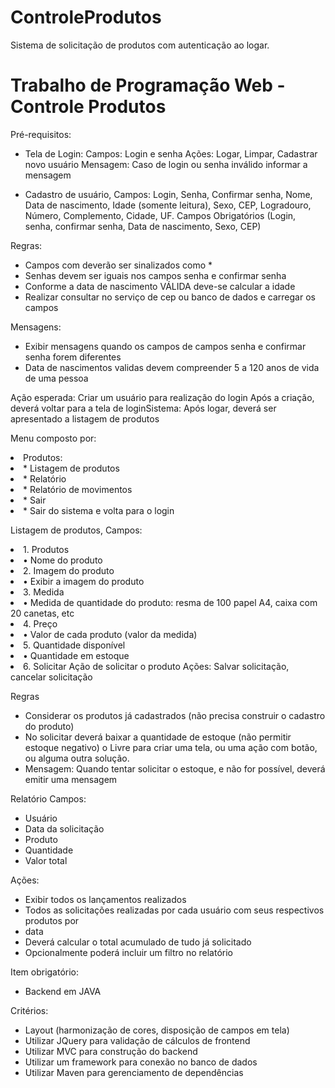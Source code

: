 # ControleProdutos
Sistema de solicitação de produtos com autenticação ao logar.


# Trabalho de Programação Web - Controle Produtos

Pré-requisitos:
* Tela de Login: Campos: Login e senha
Ações: Logar, Limpar, Cadastrar novo usuário
Mensagem: Caso de login ou senha inválido informar a mensagem

* Cadastro de usuário, Campos: 
Login, Senha, Confirmar senha, Nome, Data de nascimento, Idade (somente leitura), Sexo, CEP, Logradouro, Número, Complemento, Cidade, UF. Campos Obrigatórios (Login, senha, confirmar senha, Data de nascimento, Sexo, CEP)

Regras:
* Campos com deverão ser sinalizados como *
* Senhas devem ser iguais nos campos senha e confirmar senha
* Conforme a data de nascimento VÁLIDA deve-se calcular a idade
* Realizar consultar no serviço de cep ou banco de dados e carregar os campos

Mensagens:
* Exibir mensagens quando os campos de campos senha e confirmar senha forem diferentes
* Data de nascimentos validas devem compreender 5 a 120 anos de vida de uma pessoa

Ação esperada:
Criar um usuário para realização do login
Após a criação, deverá voltar para a tela de loginSistema:
Após logar, deverá ser apresentado a listagem de produtos

Menu composto por:
<li>Produtos:
<li> * Listagem de produtos
<li> * Relatório
<li> * Relatório de movimentos
<li> * Sair
<li> * Sair do sistema e volta para o login

Listagem de produtos, Campos:
<li> 1. Produtos
<li>  • Nome do produto
<li> 2. Imagem do produto
<li>  • Exibir a imagem do produto
<li> 3. Medida
<li>  • Medida de quantidade do produto: resma de 100 papel A4, caixa com 20 canetas, etc
<li> 4. Preço
<li>  • Valor de cada produto (valor da medida)
<li> 5. Quantidade disponível
<li>  • Quantidade em estoque
<li> 6. Solicitar
Ação de solicitar o produto
Ações: Salvar solicitação, cancelar solicitação

Regras
* Considerar os produtos já cadastrados (não precisa construir o cadastro do produto)
* No solicitar deverá baixar a quantidade de estoque (não permitir estoque negativo) o Livre para criar uma tela, ou uma ação com botão, ou alguma outra solução.
* Mensagem: Quando tentar solicitar o estoque, e não for possível, deverá emitir uma mensagem

Relatório Campos:
* Usuário
* Data da solicitação
* Produto
* Quantidade
* Valor total

Ações:
* Exibir todos os lançamentos realizados
* Todos as solicitações realizadas por cada usuário com seus respectivos produtos por
* data
* Deverá calcular o total acumulado de tudo já solicitado
* Opcionalmente poderá incluir um filtro no relatório

Item obrigatório:
* Backend em JAVA

Critérios:
* Layout (harmonização de cores, disposição de campos em tela)
* Utilizar JQuery para validação de cálculos de frontend
* Utilizar MVC para construção do backend
* Utilizar um framework para conexão no banco de dados
* Utilizar Maven para gerenciamento de dependências
